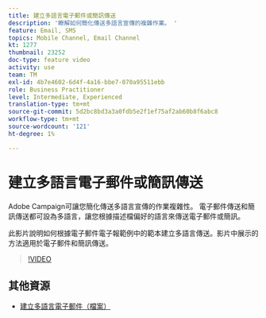 ```yaml
---
title: 建立多語言電子郵件或簡訊傳送
description: '瞭解如何簡化傳送多語言宣傳的複雜作業。 '
feature: Email, SMS
topics: Mobile Channel, Email Channel
kt: 1277
thumbnail: 23252
doc-type: feature video
activity: use
team: TM
exl-id: 4b7e4602-6d4f-4a16-bbe7-070a95511ebb
role: Business Practitioner
level: Intermediate, Experienced
translation-type: tm+mt
source-git-commit: 5d2bc8bd3a3a0fdb5e2f1ef75af2ab60b8f6abc8
workflow-type: tm+mt
source-wordcount: '121'
ht-degree: 1%

---
```


# 建立多語言電子郵件或簡訊傳送

Adobe Campaign可讓您簡化傳送多語言宣傳的作業複雜性。 電子郵件傳送和簡訊傳送都可設為多語言，讓您根據描述檔偏好的語言來傳送電子郵件或簡訊。

此影片說明如何根據電子郵件電子報範例中的範本建立多語言傳送。影片中展示的方法適用於電子郵件和簡訊傳送。

>[!VIDEO](https://video.tv.adobe.com/v/23252?quality=12)

## 其他資源

* [建立多語言電子郵件（檔案）](https://docs.adobe.com/content/help/en/campaign-standard/using/communication-channels/email-messages/creating-a-multilingual-email.html)
